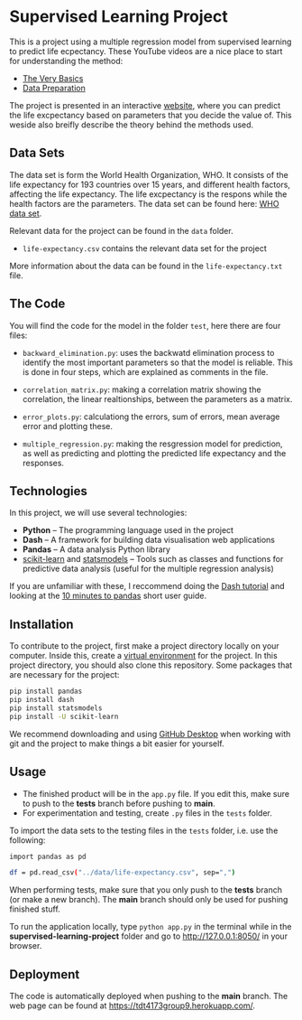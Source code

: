 # Supervised Learning Project

This is a project using a multiple regression model from supervised learning to predict life ecpectancy. These YouTube videos are a nice place to start for understanding the method:
- [The Very Basics]
- [Data Preparation]

The project is presented in an interactive [website], where you can predict the life excpectancy based on parameters that you decide the value of. This weside also breifly describe the theory behind the methods used. 

## Data Sets

The data set is form the World Health Organization, WHO. It consists of the life expectancy for 193 countries over 15 years, and different health factors, affecting the life expectancy. The life excpectancy is the respons while the health factors are the parameters. The data set can be found here: [WHO data set].

Relevant data for the project can be found in the `data` folder.
- `life-expectancy.csv` contains the relevant data set for the project

More information about the data can be found in the `life-expectancy.txt` file.

## The Code

You will find the code for the model in the folder `test`, here there are four files: 
- `backward_elimination.py`: uses the backwatd elimination process to identify the most important parameters so that the model is reliable. This is done in four steps, which are explained as comments in the file. 

- `correlation_matrix.py`: making a correlation matrix showing the correlation, the linear realtionships, between the parameters as a matrix. 

- `error_plots.py`: calculationg the errors, sum of errors, mean average error and plotting these. 

- `multiple_regression.py`: making the resgression model for prediction, as well as predicting and plotting the predicted life expectancy and the responses. 


## Technologies
In this project, we will use several technologies:

- **Python** – The programming language used in the project
- **Dash** – A framework for building data visualisation web applications
- **Pandas** – A data analysis Python library
- [scikit-learn] and [statsmodels] – Tools such as classes and functions for predictive data analysis (useful for the multiple regression analysis)

If you are unfamiliar with these, I reccommend doing the [Dash tutorial] and looking at the [10 minutes to pandas] short user guide.


## Installation

To contribute to the project, first make a project directory locally on your computer. Inside this, create a [virtual environment] for the project. In this project directory, you should also clone this repository. Some packages that are necessary for the project:

```sh
pip install pandas
pip install dash
pip install statsmodels
pip install -U scikit-learn
```

We recommend downloading and using [GitHub Desktop] when working with git and the project to make things a bit easier for yourself.


## Usage

- The finished product will be in the `app.py` file. If you edit this, make sure to push to the **tests** branch before pushing to **main**.
- For experimentation and testing, create `.py` files in the `tests` folder.

To import the data sets to the testing files in the `tests` folder, i.e. use the following:

```sh
import pandas as pd

df = pd.read_csv("../data/life-expectancy.csv", sep=",")
```

When performing tests, make sure that you only push to the **tests** branch (or make a new branch). The **main** branch should only be used for pushing finished stuff.

To run the application locally, type `python app.py` in the terminal while in the **supervised-learning-project** folder and go to http://127.0.0.1:8050/ in your browser.


## Deployment

The code is automatically deployed when pushing to the **main** branch. The web page can be found at https://tdt4173group9.herokuapp.com/.



[The Very Basics]: <https://www.youtube.com/watch?v=dQNpSa-bq4M>
[Data Preparation]: <https://www.youtube.com/watch?v=2I_AYIECCOQ&list=TLPQMTkxMDIwMjCcYgA12J8jGg&index=2>
[10 minutes to pandas]: <https://pandas.pydata.org/pandas-docs/stable/user_guide/10min.html#min>
[Dash tutorial]: <http://dash.plotly.com/installation>
[scikit-learn]: <https://scikit-learn.org/stable/>
[statsmodels]: <https://www.statsmodels.org/stable/index.html>
[virtual environment]: <https://www.geeksforgeeks.org/python-virtual-environment/>
[GitHub Desktop]: <https://desktop.github.com/>
[WHO data set]: <https://www.kaggle.com/kumarajarshi/life-expectancy-who?fbclid=IwAR1NONmZtX8ZlR_I3sZBL04069sSHin8VPVsoN3lJehHfnBK0eKXpbEz3-U>
[website]: <https://tdt4173group9.herokuapp.com/?fbclid=IwAR1BJ5zThOdZ7-g9beNDz3npOeuufJNnWbRmwfDNVxlwD2DuoEwi5lUlsJk>
